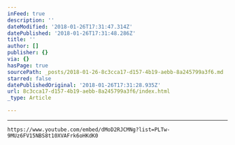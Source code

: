 ```yaml
---
inFeed: true
description: ''
dateModified: '2018-01-26T17:31:47.314Z'
datePublished: '2018-01-26T17:31:48.286Z'
title: ''
author: []
publisher: {}
via: {}
hasPage: true
sourcePath: _posts/2018-01-26-8c3cca17-d157-4b19-aebb-8a245799a3f6.md
starred: false
datePublishedOriginal: '2018-01-26T17:31:28.935Z'
url: 8c3cca17-d157-4b19-aebb-8a245799a3f6/index.html
_type: Article

---
```

---

    https://www.youtube.com/embed/dMoD2RJCMNg?list=PLTw-9MUz6FV15NBS8t10XVAFrk6oHKdK0